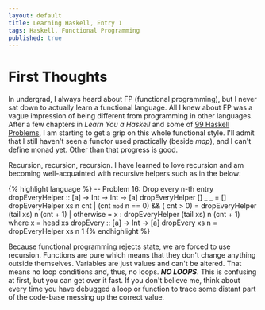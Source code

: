```yaml
---
layout: default
title: Learning Haskell, Entry 1
tags: Haskell, Functional Programming
published: true
---
```


# First Thoughts

In undergrad, I always heard about FP (functional programming), but I never sat down to actually learn a 
functional language. All I knew about FP was a vague impression of being different from programming in other
languages. After a few chapters in <em>Learn You a Haskell</em> and some of [99 Haskell Problems](https://wiki.haskell.org/H-99:_Ninety-Nine_Haskell_Problems), I am starting to get a grip on this whole functional style. I'll admit that I still haven't seen a functor used practically (beside <em>map</em>), and I can't define monad yet. Other than that progress is good.

Recursion, recursion, recursion. I have learned to love recursion and am becoming well-acquainted with recursive helpers such as in the below:

{% highlight language %}
-- Problem 16: Drop every n-th entry
dropEveryHelper :: [a] -> Int -> Int -> [a]
dropEveryHelper [] _ _ = []
dropEveryHelper xs n cnt
    | (cnt `mod` n == 0) && ( cnt > 0) = dropEveryHelper  (tail xs) n (cnt + 1)
    |  otherwise = x : dropEveryHelper  (tail xs) n (cnt + 1)
        where x = head xs
dropEvery :: [a] -> Int -> [a]
dropEvery xs n = dropEveryHelper xs n 1
{% endhighlight %}

Because functional programming rejects state, we are forced to use recursion. Functions are pure which means that they don't change anything outside themselves. Variables are just values and can't be altered. That means no loop conditions and, thus, no loops. ***NO LOOPS***. This is confusing at first, but you can get over it fast. If you don't believe me, think about every time you have debugged a loop or function to trace some distant part of the code-base messing up the correct value. 
